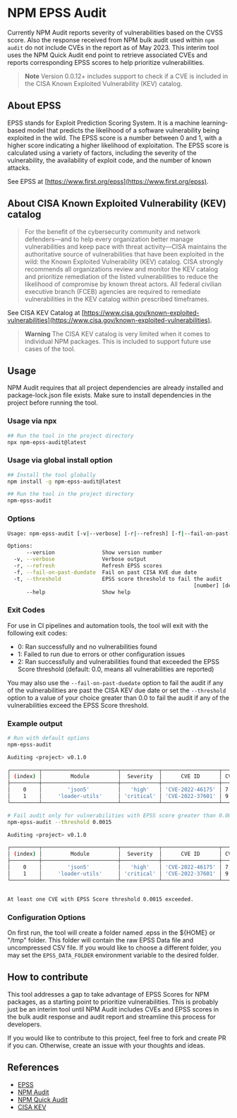 # NPM EPSS Audit

Currently NPM Audit reports severity of vulnerabilities based on the CVSS score. Also the response received from NPM bulk audit used within `npm audit` do not include CVEs in the report as of May 2023. This interim tool uses the NPM Quick Audit end point to retrieve associated CVEs and reports corresponding EPSS scores to help prioritize vulnerabilities.

> **Note**
> Version 0.0.12+ includes support to check if a CVE is included in the CISA Known Exploited Vulnerability (KEV) catalog.

## About EPSS

EPSS stands for Exploit Prediction Scoring System. It is a machine learning-based model that predicts the likelihood of a software vulnerability being exploited in the wild. The EPSS score is a number between 0 and 1, with a higher score indicating a higher likelihood of exploitation. The EPSS score is calculated using a variety of factors, including the severity of the vulnerability, the availability of exploit code, and the number of known attacks.

See EPSS at [https://www.first.org/epss](https://www.first.org/epss).

## About CISA Known Exploited Vulnerability (KEV) catalog

> For the benefit of the cybersecurity community and network defenders—and to help every organization better manage vulnerabilities and keep pace with threat activity—CISA maintains the authoritative source of vulnerabilities that have been exploited in the wild: the Known Exploited Vulnerability (KEV) catalog. CISA strongly recommends all organizations review and monitor the KEV catalog and prioritize remediation of the listed vulnerabilities to reduce the likelihood of compromise by known threat actors. All federal civilian executive branch (FCEB) agencies are required to remediate vulnerabilities in the KEV catalog within prescribed timeframes.

See CISA KEV Catalog at [https://www.cisa.gov/known-exploited-vulnerabilities](https://www.cisa.gov/known-exploited-vulnerabilities).

> **Warning**
> The CISA KEV catalog is very limited when it comes to individual NPM packages. This is included to support future use cases of the tool.

## Usage

NPM Audit requires that all project dependencies are already installed and package-lock.json file exists.
Make sure to install dependencies in the project before running the tool.

### Usage via npx

```bash
## Run the tool in the project directory
npx npm-epss-audit@latest
```

### Usage via global install option

```bash
## Install the tool globally
npm install -g npm-epss-audit@latest

## Run the tool in the project directory
npm-epss-audit
```

### Options

```bash
Usage: npm-epss-audit [-v|--verbose] [-r|--refresh] [-f|--fail-on-past-duedate] [-t|--threshold]

Options:
      --version               Show version number                      [boolean]
  -v, --verbose               Verbose output
  -r, --refresh               Refresh EPSS scores
  -f, --fail-on-past-duedate  Fail on past CISA KVE due date
  -t, --threshold             EPSS score threshold to fail the audit
                                                           [number] [default: 0]
      --help                  Show help                                [boolean]

```

### Exit Codes

For use in CI pipelines and automation tools, the tool will exit with the following exit codes:

- 0: Ran successfully and no vulnerabilities found
- 1: Failed to run due to errors or other configuration issues
- 2: Ran successfully and vulnerabilities found that exceeded the EPSS Score threshold (default: 0.0, means all vulnerabilities are reported)

You may also use the `--fail-on-past-duedate` option to fail the audit if any of the vulnerabilities are past the CISA KEV due date or
set the `--threshold` option to a value of your choice greater than 0.0 to fail the audit if any of the vulnerabilities exceed the EPSS Score threshold.

### Example output

```bash
# Run with default options
npm-epss-audit

Auditing <project> v0.1.0

┌─────────┬────────────────────────┬────────────┬──────────────────┬──────┬────────────────┬───────────┬──────────┐
│ (index) │         Module         │  Severity  │      CVE ID      │ CVSS │ EPSS Score (%) │ CISA KEV? │ Due Date │
├─────────┼────────────────────────┼────────────┼──────────────────┼──────┼────────────────┼───────────┼──────────┤
│    0    │        'json5'         │   'high'   │ 'CVE-2022-46175' │ 7.1  │     0.225      │   'No'    │    ''    │
│    1    │     'loader-utils'     │ 'critical' │ 'CVE-2022-37601' │ 9.8  │     0.163      │   'No'    │    ''    │
└─────────┴────────────────────────┴────────────┴──────────────────┴──────┴────────────────┴───────────┴──────────┘

# Fail audit only for vulnerabilities with EPSS score greater than 0.0015 (0.15%)
npm-epss-audit --threshold 0.0015

Auditing <project> v0.1.0

┌─────────┬────────────────────────┬────────────┬──────────────────┬──────┬────────────────┬───────────┬──────────┐
│ (index) │         Module         │  Severity  │      CVE ID      │ CVSS │ EPSS Score (%) │ CISA KEV? │ Due Date │
├─────────┼────────────────────────┼────────────┼──────────────────┼──────┼────────────────┼───────────┼──────────┤
│    0    │        'json5'         │   'high'   │ 'CVE-2022-46175' │ 7.1  │     0.225      │   'No'    │    ''    │
│    1    │     'loader-utils'     │ 'critical' │ 'CVE-2022-37601' │ 9.8  │     0.163      │   'No'    │    ''    │
└─────────┴────────────────────────┴────────────┴──────────────────┴──────┴────────────────┴───────────┴──────────┘


At least one CVE with EPSS Score threshold 0.0015 exceeded.

```

### Configuration Options

On first run, the tool will create a folder named .epss in the ${HOME} or "/tmp" folder. This folder will contain the raw EPSS Data file and uncompressed CSV file.
If you would like to choose a different folder, you may set the `EPSS_DATA_FOLDER` environment variable to the desired folder.

## How to contribute

This tool addresses a gap to take advantage of EPSS Scores for NPM packages, as a starting point to prioritize vulnerabilities.
This is probably just be an interim tool until NPM Audit includes CVEs and EPSS scores in the bulk audit response and audit report and
streamline this process for developers.

If you would like to contribute to this project, feel free to fork and create PR if you can.
Otherwise, create an issue with your thoughts and ideas.

## References

- [EPSS](https://www.first.org/epss/data_stats)
- [NPM Audit](https://docs.npmjs.com/cli/v9/commands/npm-audit)
- [NPM Quick Audit](https://docs.npmjs.com/cli/v9/commands/npm-audit#quick-audit-endpoint)
- [CISA KEV](https://www.cisa.gov/known-exploited-vulnerabilities)
